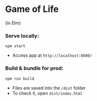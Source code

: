 # Game of Life
(in Elm)


### Serve locally:
```
npm start
```
* Access app at `http://localhost:8080/`


### Build & bundle for prod:
```
npm run build
```

* Files are saved into the `/dist` folder
* To check it, open `dist/index.html`

